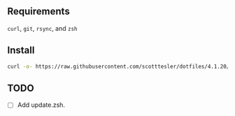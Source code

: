 ## Requirements

`curl`, `git`, `rsync`, and `zsh`

## Install

```bash
curl -o- https://raw.githubusercontent.com/scotttesler/dotfiles/4.1.20/install.zsh | zsh
```

## TODO

- [ ] Add update.zsh.
